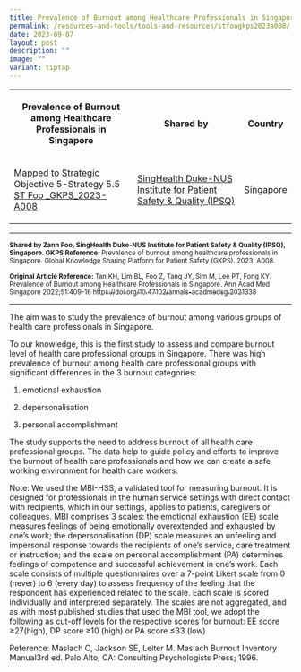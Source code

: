 ```yaml
---
title: Prevalence of Burnout among Healthcare Professionals in Singapore
permalink: /resources-and-tools/tools-and-resources/stfoogkps2023a008/
date: 2023-09-07
layout: post
description: ""
image: ""
variant: tiptap
---
```

<table>
<tbody>
<tr>
<th rowspan="1" colspan="1">
<p>Prevalence of Burnout among Healthcare Professionals in Singapore</p>
</th>
<th rowspan="1" colspan="1">
<p>Shared by</p>
</th>
<th rowspan="1" colspan="1">
<p>Country</p>
</th>
</tr>
<tr>
<td rowspan="1" colspan="1">
<p>Mapped to Strategic Objective 5-Strategy 5.5
<br><a href="/files/st foo _gkps_2023-a008.pdf" rel="noopener noreferrer nofollow" target="_blank">ST Foo _GKPS_2023-A008</a>
</p>
</td>
<td rowspan="1" colspan="1">
<p><a href="https://www.singhealthdukenus.com.sg/ipsq" rel="noopener noreferrer nofollow" target="_blank">SingHealth Duke-NUS Institute for Patient Safety &amp; Quality (IPSQ)</a>
</p>
</td>
<td rowspan="1" colspan="1">
<p>Singapore</p>
</td>
</tr>
</tbody>
</table>
<hr>
<p><strong><sub>Shared by Zann Foo, SingHealth Duke-NUS Institute for Patient Safety &amp; Quality (IPSQ), Singapore. GKPS Reference: </sub></strong><sub>Prevalence of burnout among healthcare professionals in Singapore. Global Knowledge Sharing Platform for Patient Safety (GKPS). 2023. A008.</sub>
</p>
<p><strong><sub>Original Article Reference: </sub></strong><sub>Tan KH, Lim BL, Foo Z, Tang JY, Sim M, Lee PT, Fong KY. Prevalence of Burnout among Healthcare Professionals in Singapore. Ann Acad Med Singapore 2022;51:409-16 </sub>
<a href="https://annals.edu.sg/prevalence-of-burnout-among-healthcare-professionals-in-singapore/" rel="noopener noreferrer nofollow" target="_blank"><sub>https://doi.org/10.47102/annals-acadmedsg.2021338</sub>
</a>
</p>
<hr>
<p>The aim was to study the prevalence of burnout among various groups of
health care professionals in Singapore.</p>
<p>To our knowledge, this is the first study to assess and compare burnout
level of health care professional groups in Singapore. There was high prevalence
of burnout among health care professional groups with significant differences
in the 3 burnout categories:</p>
<ol data-tight="true" class="tight">
<li>
<p>emotional exhaustion</p>
</li>
<li>
<p>depersonalisation</p>
</li>
<li>
<p>personal accomplishment</p>
</li>
</ol>
<p>The study supports the need to address burnout of all health care professional
groups. The data help to guide policy and efforts to improve the burnout
of health care professionals and how we can create a safe working environment
for health care workers.</p>
<p>Note: We used the MBI-HSS, a validated tool for measuring burnout. It
is designed for professionals in the human service settings with direct
contact with recipients, which in our settings, applies to patients, caregivers
or colleagues. MBI comprises 3 scales: the emotional exhaustion (EE) scale
measures feelings of being emotionally overextended and exhausted by one’s
work; the depersonalisation (DP) scale measures an unfeeling and impersonal
response towards the recipients of one’s service, care treatment or instruction;
and the scale on personal accomplishment (PA) determines feelings of competence
and successful achievement in one’s work. Each scale consists of multiple
questionnaires over a 7-point Likert scale from 0 (never) to 6 (every day)
to assess frequency of the feeling that the respondent has experienced
related to the scale. Each scale is scored individually and interpreted
separately. The scales are not aggregated, and as with most published studies
that used the MBI tool, we adopt the following as cut-off levels for the
respective scores for burnout: EE score ≥27(high), DP score ≥10 (high)
or PA score ≤33 (low)</p>
<p>Reference: Maslach C, Jackson SE, Leiter M. Maslach Burnout Inventory
Manual3rd ed. Palo Alto, CA: Consulting Psychologists Press; 1996.</p>